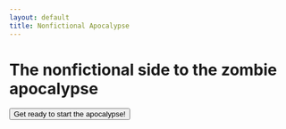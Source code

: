 ```yaml
---
layout: default
title: Nonfictional Apocalypse
---
```


<head>
  <link rel="stylesheet" href="/assets/css/style.scss">
</head>

# The nonfictional side to the zombie apocalypse

<button class="start-button">Get ready to start the apocalypse!</button>